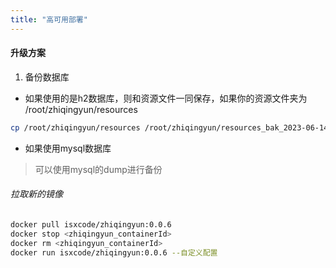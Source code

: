 ```yaml
---
title: "高可用部署"
---
```


#### 升级方案

1. 备份数据库

- 如果使用的是h2数据库，则和资源文件一同保存，如果你的资源文件夹为 /root/zhiqingyun/resources

```bash
cp /root/zhiqingyun/resources /root/zhiqingyun/resources_bak_2023-06-14 
```

- 如果使用mysql数据库

> 可以使用mysql的dump进行备份


###### 拉取新的镜像

```bash
docker pull isxcode/zhiqingyun:0.0.6
docker stop <zhiqingyun_containerId>
docker rm <zhiqingyun_containerId>
docker run isxcode/zhiqingyun:0.0.6 --自定义配置
```
